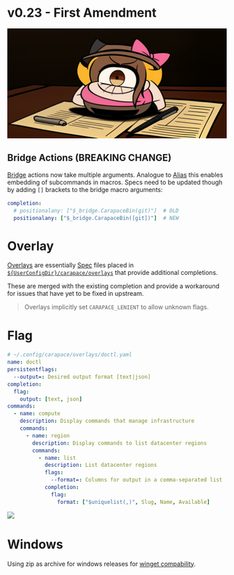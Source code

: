 # v0.23 - First Amendment

![](./v0.23/banner.png)

## Bridge Actions (BREAKING CHANGE)

[Bridge](..//spec/bridge.html) actions now take multiple arguments.
Analogue to [Alias](https://rsteube.github.io/carapace-bin/spec/run.html#alias) this enables embedding of subcommands in macros.
Specs need to be updated though by adding `[]` brackets to the bridge macro arguments:

```yaml
completion:
  # positionalany: ["$_bridge.CarapaceBin(git)"]  # OLD
  positionalany: ["$_bridge.CarapaceBin([git])"]  # NEW
````

# Overlay

[Overlays] are essentially [Spec] files placed in [`${UserConfigDir}/carapace/overlays`] that provide additional completions.

These are merged with the existing completion and provide a workaround for issues that have yet to be fixed in upstream.

> Overlays implicitly set `CARAPACE_LENIENT` to allow unknown flags.

# Flag

```yaml
# ~/.config/carapace/overlays/doctl.yaml
name: doctl
persistentflags:
  --output=: Desired output format [text|json]
completion:
  flag:
    output: [text, json]
commands:
  - name: compute
    description: Display commands that manage infrastructure
    commands:
      - name: region
        description: Display commands to list datacenter regions
        commands:
          - name: list
            description: List datacenter regions
            flags:
              --format=: Columns for output in a comma-separated list
            completion:
              flag:
                format: ["$uniquelist(,)", Slug, Name, Available]
```

![](./v0.23/overlay.cast)

# Windows

Using zip as archive for windows releases for [winget compability](https://github.com/microsoft/winget-cli/issues/2899).

[Overlays]:https://rsteube.github.io/carapace-bin/overlay.html
[Spec]:../spec.md
[`${UserConfigDir}/carapace/overlays`]:https://pkg.go.dev/os#UserConfigDir